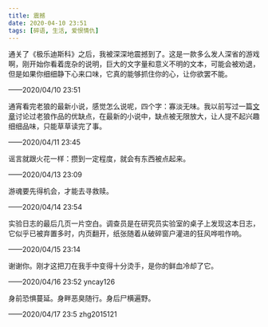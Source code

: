 ```yaml
---
title: 震撼
date: 2020-04-10 23:51
tags: [碎语, 生活, 爱恨情仇]
---
```


通关了《极乐迪斯科》之后，我被深深地震撼到了。这是一款多么发人深省的游戏啊，刚开始你看着庞杂的说明，巨大的文字量和意义不明的文本，可能会被劝退，但是如果你细细静下心来口味，它真的能够抓住你的心，让你欲罢不能。

——2020/04/10 23:51

通宵看完老狼的最新小说，感觉怎么说呢，四个字：寡淡无味。我以前写过一篇[文章](https://www.chunqiuyiyu.com/2015/07/a-novel-about-time-travel.html)讨论过老狼作品的优缺点，在最新的小说中，缺点被无限放大，让人提不起兴趣细细品味，只能草草读完了事。

——2020/04/11 23:45

谣言就跟火花一样：攒到一定程度，就会有东西被点起来。

——2020/04/13 23:09

游魂要先得机会，才能去寻救赎。

——2020/04/14 23:54

实验日志的最后几页一片空白。调查员是在研究员实验室的桌子上发现这本日志，它似乎已被弃置多时，内页翻开，纸张随着从破碎窗户灌进的狂风哗啦作响。

——2020/04/15 23:14

谢谢你。刚才这把刀在我手中变得十分烫手，是你的鲜血冷却了它。

——2020/04/16 23:52 yncay126

身前恐惧蔓延。身畔恶臭随行。身后尸横遍野。

——2020/04/17 23:5 zhg2015121
